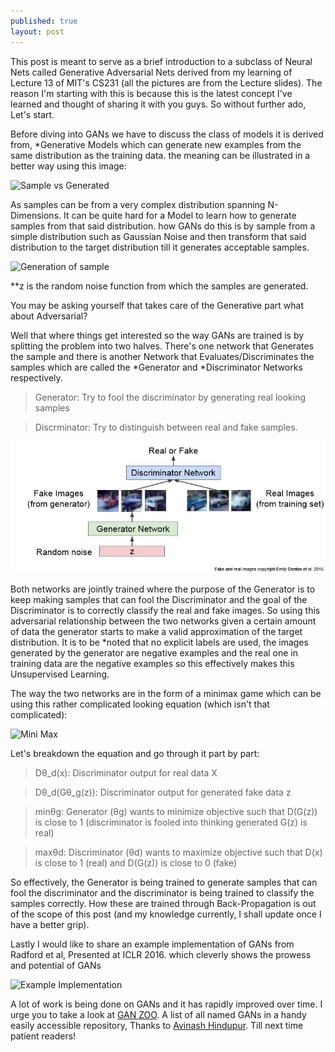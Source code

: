 ```yaml
---
published: true
layout: post
---
```

This post is meant to serve as a brief introduction to a subclass of Neural Nets called Generative Adversarial Nets derived from my learning of Lecture 13 of MIT's CS231 (all the pictures are from the Lecture slides). The reason I'm starting with this is because this is the latest concept I've learned and thought of sharing it with you guys. So without further ado, Let's start.  

Before diving into GANs we have to discuss the class of models it is derived from, *Generative Models which  can generate new examples from the same distribution as the training data. 
the meaning can be illustrated in a better way using this image:

![Sample vs Generated]({{site.baseurl}}/images/GAN_1.JPG)


As samples can be from a very complex distribution spanning N-Dimensions. It can be quite hard for a Model to learn how to generate samples from that said distribution. how GANs do this is by sample from a simple distribution such as Gaussian Noise and then transform that said distribution to the target distribution till it generates acceptable samples. 

![Generation of sample]({{site.baseurl}}/images/GAN_2.JPG)

**z is the random noise function from which the samples are generated.

You may be asking yourself that takes care of the Generative part what about Adversarial?

Well that where things get interested so the way GANs are trained is by splitting the problem into two halves. There's one network that Generates the sample and there is another Network that Evaluates/Discriminates the samples which are called the *Generator and *Discriminator Networks respectively. 

>Generator: Try to fool the discriminator by generating real looking samples

>Discrminator: Try to distinguish between real and fake samples.

![Fake and Real Images](/images/GAN_3.jpg)

Both networks are jointly trained where the purpose of the Generator is to keep making samples that can fool the Discriminator and the goal of the Discriminator is to correctly classify the real and fake images. So using this adversarial relationship between the two networks given a certain amount of data the generator starts to make a valid approximation of the target distribution. It is to be *noted that no explicit labels are used, the images generated by the generator are negative examples and the real one in training data are the negative examples so this effectively makes this Unsupervised Learning.

The way the two networks are in the form of a minimax game which can be using this rather complicated looking equation (which isn't that complicated):

![Mini Max]({{site.baseurl}}/images/GAN_4.JPG)


Let's breakdown the equation and go through it part by part:

>Dθ_d(x): Discriminator output for real data X

>Dθ_d(Gθ_g(z)): Discriminator output for generated fake data z

>minθg: Generator (θg) wants to minimize objective such that D(G(z)) is close to 1 (discriminator is fooled into thinking generated G(z) is real)
 
>maxθd: Discriminator (θd) wants to maximize objective such that D(x) is close to 1 (real) and D(G(z)) is close to 0 (fake)

So effectively, the Generator is being trained to generate samples that can fool the discriminator and the discriminator is being trained to classify the samples correctly. How these are trained through Back-Propagation is out of the scope of this post (and my knowledge currently, I shall update once I have a better grip).

Lastly I would like to share an example implementation of GANs from Radford et al, Presented at ICLR 2016. which cleverly shows the prowess and potential of GANs

![Example Implementation]({{site.baseurl}}/images/GAN_5.JPG)


A lot of work is being done on GANs and it has rapidly improved over time. I urge you to take a look at [GAN ZOO](https://github.com/hindupuravinash/the-gan-zoo "The GAN Zoo"). A list of all named GANs in a handy easily accessible repository, Thanks to [Avinash Hindupur](https://github.com/hindupuravinash "Avinash Hindupur"). Till next time patient readers!
